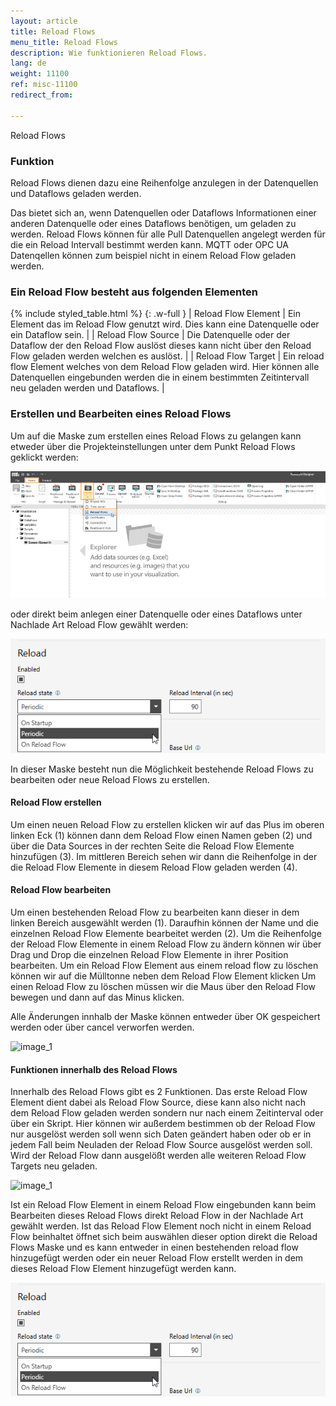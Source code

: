 ```yaml
---
layout: article
title: Reload Flows
menu_title: Reload Flows
description: Wie funktionieren Reload Flows.
lang: de
weight: 11100
ref: misc-11100
redirect_from:

---
```


Reload Flows

### Funktion

Reload Flows dienen dazu eine Reihenfolge anzulegen in der Datenquellen und Dataflows geladen werden. 

Das bietet sich an, wenn Datenquellen oder Dataflows Informationen einer anderen Datenquelle oder eines Dataflows benötigen, um geladen zu werden. 
Reload Flows können für alle Pull Datenquellen angelegt werden für die ein Reload Intervall bestimmt werden kann. 
MQTT oder OPC UA Datenqellen können zum beispiel nicht in einem Reload Flow geladen werden.

### Ein Reload Flow besteht aus folgenden Elementen

{% include styled_table.html %}
{: .w-full }
| Reload Flow Element      | Ein Element das im Reload Flow genutzt wird. Dies kann eine Datenquelle oder ein Dataflow sein. |
| Reload Flow Source       | Die Datenquelle oder der Dataflow der den Reload Flow auslöst dieses kann nicht über den Reload Flow geladen werden welchen es auslöst. |
| Reload Flow Target       | Ein reload flow Element welches von dem Reload Flow geladen wird. Hier können alle Datenquellen eingebunden werden die in einem bestimmten Zeitintervall neu geladen werden und Dataflows. |

### Erstellen und Bearbeiten eines Reload Flows

Um auf die Maske zum erstellen eines Reload Flows zu gelangen kann etweder über die Projekteinstellungen unter dem Punkt Reload Flows geklickt werden:

![image_1](/assets/images/misc/Reload_Flows/Reload_Flows_Location.png)

oder direkt beim anlegen einer Datenquelle oder eines Dataflows unter Nachlade Art Reload Flow gewählt werden:

![image_1](/assets/images/misc/Reload_Flows/Reload_Flows_Location2.png)

In dieser Maske besteht nun die Möglichkeit bestehende Reload Flows zu bearbeiten oder neue Reload Flows zu erstellen.

#### Reload Flow erstellen
Um einen neuen Reload Flow zu erstellen klicken wir auf das Plus im oberen linken Eck (1) 
können dann dem Reload Flow einen Namen geben (2) 
und über die Data Sources in der rechten Seite die Reload Flow Elemente hinzufügen (3). 
Im mittleren Bereich sehen wir dann die Reihenfolge in der die Reload Flow Elemente in diesem Reload Flow geladen werden (4).

#### Reload Flow bearbeiten
Um einen bestehenden Reload Flow zu bearbeiten kann dieser in dem linken Bereich ausgewählt werden (1). 
Daraufhin können der Name und die einzelnen Reload Flow Elemente bearbeitet werden (2).
Um die Reihenfolge der Reload Flow Elemente in einem Reload Flow zu ändern können wir über Drag und Drop die einzelnen Reload Flow Elemente in ihrer Position bearbeiten. 
Um ein Reload Flow Element aus einem reload flow zu löschen können wir auf die Mülltonne neben dem Reload Flow Element klicken
Um einen Reload Flow zu löschen müssen wir die Maus über den Reload Flow bewegen und dann auf das Minus klicken.

Alle Änderungen innhalb der Maske können entweder über OK gespeichert werden oder über cancel verworfen werden.

![image_1](/assets/images/misc/Reload_Flows/Interface.png)

#### Funktionen innerhalb des Reload Flows
Innerhalb des Reload Flows gibt es 2 Funktionen. 
Das erste Reload Flow Element dient dabei als Reload Flow Source, diese kann also nicht nach dem Reload Flow geladen werden sondern nur nach einem Zeitinterval oder über ein Skript. 
Hier können wir außerdem bestimmen ob der Reload Flow nur ausgelöst werden soll wenn sich Daten geändert haben oder ob er in jedem Fall beim Neuladen der Reload Flow Source ausgelöst werden soll. 
Wird der Reload Flow dann ausgelößt werden alle weiteren Reload Flow Targets neu geladen.

![image_1](/assets/images/misc/Reload_Flows/Reload_Flow_Element)

Ist ein Reload Flow Element in einem Reload Flow eingebunden kann beim Bearbeiten dieses Reload Flows direkt Reload Flow in der Nachlade Art gewählt werden. 
Ist das Reload Flow Element noch nicht in einem Reload Flow beinhaltet öffnet sich beim auswählen dieser option direkt die Reload Flows Maske und es kann entweder in einen bestehenden reload flow hinzugefügt werden oder ein neuer Reload Flow erstellt werden in dem dieses Reload Flow Element hinzugefügt werden kann.

![image_1](/assets/images/misc/Reload_Flows/Reload_Flows_Location2.png)
